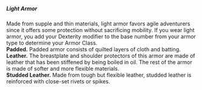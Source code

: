 ##### Light Armor

Made from supple and thin materials, light armor favors agile adventurers since it offers some protection without sacrificing mobility.
If you wear light armor, you add your Dexterity modifier to the base number from your armor type to determine your Armor Class.
\
**Padded.**
Padded armor consists of quilted layers of cloth and batting.
\
**Leather.**
The breastplate and shoulder protectors of this armor are made of leather that has been stiffened by being boiled in oil.
The rest of the armor is made of softer and more flexible materials.
\
**Studded Leather.**
Made from tough but flexible leather, studded leather is reinforced with close-set rivets or spikes.
